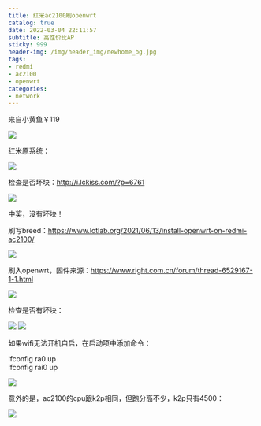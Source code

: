 ```yaml
---
title: 红米ac2100刷openwrt
catalog: true
date: 2022-03-04 22:11:57
subtitle: 高性价比AP
sticky: 999
header-img: /img/header_img/newhome_bg.jpg
tags:
- redmi
- ac2100
- openwrt
categories:
- network
---
```


来自小黄鱼￥119

<img src="ac2100.png" class="img-zoomable" />
  
  
红米原系统：

<img src="origin_system.png" class="img-zoomable" />
  
  
检查是否坏块：http://i.lckiss.com/?p=6761

<img src="bad_blocks.png" class="img-zoomable" />

中奖，没有坏块！
  
  
刷写breed：https://www.lotlab.org/2021/06/13/install-openwrt-on-redmi-ac2100/

<img src="breed.png" class="img-zoomable" />
  
  
刷入openwrt，固件来源：https://www.right.com.cn/forum/thread-6529167-1-1.html

<img src="op_overview.png" class="img-zoomable" />
  
  
检查是否有坏块：

<img src="logs.png" class="img-zoomable" />

<img src="shell.png" class="img-zoomable" />
  
  
  
如果wifi无法开机自启，在启动项中添加命令：

ifconfig ra0 up  
ifconfig rai0 up

<img src="startup.png" class="img-zoomable" />
  
  
  
意外的是，ac2100的cpu跟k2p相同，但跑分高不少，k2p只有4500：
  
<img src="k2p.png" class="img-zoomable" />

